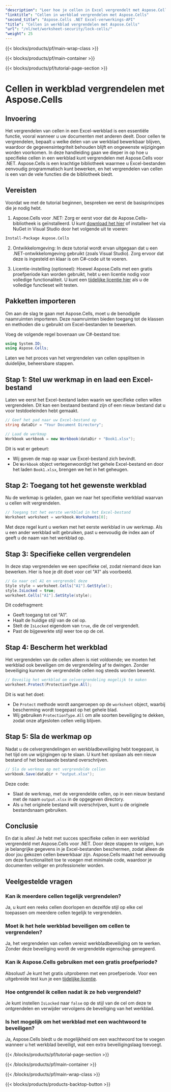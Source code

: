 ```yaml
---
"description": "Leer hoe je cellen in Excel vergrendelt met Aspose.Cells voor .NET met deze stapsgewijze handleiding. Bescherm je gegevens met gedetailleerde codevoorbeelden en eenvoudige instructies."
"linktitle": "Cellen in werkblad vergrendelen met Aspose.Cells"
"second_title": "Aspose.Cells .NET Excel-verwerkings-API"
"title": "Cellen in werkblad vergrendelen met Aspose.Cells"
"url": "/nl/net/worksheet-security/lock-cells/"
"weight": 25
---
```


{{< blocks/products/pf/main-wrap-class >}}

{{< blocks/products/pf/main-container >}}

{{< blocks/products/pf/tutorial-page-section >}}

# Cellen in werkblad vergrendelen met Aspose.Cells

## Invoering
Het vergrendelen van cellen in een Excel-werkblad is een essentiële functie, vooral wanneer u uw documenten met anderen deelt. Door cellen te vergrendelen, bepaalt u welke delen van uw werkblad bewerkbaar blijven, waardoor de gegevensintegriteit behouden blijft en ongewenste wijzigingen worden voorkomen. In deze handleiding gaan we dieper in op hoe u specifieke cellen in een werkblad kunt vergrendelen met Aspose.Cells voor .NET. Aspose.Cells is een krachtige bibliotheek waarmee u Excel-bestanden eenvoudig programmatisch kunt bewerken, en het vergrendelen van cellen is een van de vele functies die de bibliotheek biedt.

## Vereisten

Voordat we met de tutorial beginnen, bespreken we eerst de basisprincipes die je nodig hebt.

1. Aspose.Cells voor .NET: Zorg er eerst voor dat de Aspose.Cells-bibliotheek is geïnstalleerd. U kunt [download het hier](https://releases.aspose.com/cells/net/) of installeer het via NuGet in Visual Studio door het volgende uit te voeren:

```bash
Install-Package Aspose.Cells
```

2. Ontwikkelomgeving: In deze tutorial wordt ervan uitgegaan dat u een .NET-ontwikkelomgeving gebruikt (zoals Visual Studio). Zorg ervoor dat deze is ingesteld en klaar is om C#-code uit te voeren.

3. Licentie-instelling (optioneel): Hoewel Aspose.Cells met een gratis proefperiode kan worden gebruikt, hebt u een licentie nodig voor volledige functionaliteit. U kunt een [tijdelijke licentie hier](https://purchase.aspose.com/temporary-license/) als u de volledige functieset wilt testen.


## Pakketten importeren

Om aan de slag te gaan met Aspose.Cells, moet u de benodigde naamruimten importeren. Deze naamruimten bieden toegang tot de klassen en methoden die u gebruikt om Excel-bestanden te bewerken.

Voeg de volgende regel bovenaan uw C#-bestand toe:

```csharp
using System.IO;
using Aspose.Cells;
```

Laten we het proces van het vergrendelen van cellen opsplitsen in duidelijke, beheersbare stappen.

## Stap 1: Stel uw werkmap in en laad een Excel-bestand

Laten we eerst het Excel-bestand laden waarin we specifieke cellen willen vergrendelen. Dit kan een bestaand bestand zijn of een nieuw bestand dat u voor testdoeleinden hebt gemaakt.

```csharp
// Geef het pad naar uw Excel-bestand op
string dataDir = "Your Document Directory";

// Laad de werkmap
Workbook workbook = new Workbook(dataDir + "Book1.xlsx");
```

Dit is wat er gebeurt:
- Wij geven de map op waar uw Excel-bestand zich bevindt.
- De `Workbook` object vertegenwoordigt het gehele Excel-bestand en door het laden `Book1.xlsx`, brengen we het in het geheugen.

## Stap 2: Toegang tot het gewenste werkblad

Nu de werkmap is geladen, gaan we naar het specifieke werkblad waarvan u cellen wilt vergrendelen.

```csharp
// Toegang tot het eerste werkblad in het Excel-bestand
Worksheet worksheet = workbook.Worksheets[0];
```

Met deze regel kunt u werken met het eerste werkblad in uw werkmap. Als u een ander werkblad wilt gebruiken, past u eenvoudig de index aan of geeft u de naam van het werkblad op.

## Stap 3: Specifieke cellen vergrendelen

In deze stap vergrendelen we een specifieke cel, zodat niemand deze kan bewerken. Hier is hoe je dit doet voor cel "A1" als voorbeeld.

```csharp
// Ga naar cel A1 en vergrendel deze
Style style = worksheet.Cells["A1"].GetStyle();
style.IsLocked = true;
worksheet.Cells["A1"].SetStyle(style);
```

Dit codefragment:
- Geeft toegang tot cel “A1”.
- Haalt de huidige stijl van de cel op.
- Stelt de `IsLocked` eigendom van `true`, die de cel vergrendelt.
- Past de bijgewerkte stijl weer toe op de cel.

## Stap 4: Bescherm het werkblad

Het vergrendelen van de cellen alleen is niet voldoende; we moeten het werkblad ook beveiligen om de vergrendeling af te dwingen. Zonder beveiliging kunnen de vergrendelde cellen nog steeds worden bewerkt.

```csharp
// Beveilig het werkblad om celvergrendeling mogelijk te maken
worksheet.Protect(ProtectionType.All);
```

Dit is wat het doet:
- De `Protect` methode wordt aangeroepen op de `worksheet` object, waarbij bescherming wordt toegepast op het gehele blad.
- Wij gebruiken `ProtectionType.All` om alle soorten beveiliging te dekken, zodat onze afgesloten cellen veilig blijven.

## Stap 5: Sla de werkmap op

Nadat u de celvergrendelingen en werkbladbeveiliging hebt toegepast, is het tijd om uw wijzigingen op te slaan. U kunt het opslaan als een nieuw bestand of het bestaande bestand overschrijven.

```csharp
// Sla de werkmap op met vergrendelde cellen
workbook.Save(dataDir + "output.xlsx");
```

Deze code:
- Slaat de werkmap, met de vergrendelde cellen, op in een nieuw bestand met de naam `output.xlsx` in de opgegeven directory.
- Als u het originele bestand wilt overschrijven, kunt u de originele bestandsnaam gebruiken.


## Conclusie

En dat is alles! Je hebt met succes specifieke cellen in een werkblad vergrendeld met Aspose.Cells voor .NET. Door deze stappen te volgen, kun je belangrijke gegevens in je Excel-bestanden beschermen, zodat alleen de door jou gekozen cellen bewerkbaar zijn. Aspose.Cells maakt het eenvoudig om deze functionaliteit toe te voegen met minimale code, waardoor je documenten veiliger en professioneler worden.


## Veelgestelde vragen

### Kan ik meerdere cellen tegelijk vergrendelen?
Ja, u kunt een reeks cellen doorlopen en dezelfde stijl op elke cel toepassen om meerdere cellen tegelijk te vergrendelen.

### Moet ik het hele werkblad beveiligen om cellen te vergrendelen?
Ja, het vergrendelen van cellen vereist werkbladbeveiliging om te werken. Zonder deze beveiliging wordt de vergrendelde eigenschap genegeerd.

### Kan ik Aspose.Cells gebruiken met een gratis proefperiode?
Absoluut! Je kunt het gratis uitproberen met een proefperiode. Voor een uitgebreide test kun je een [tijdelijke licentie](https://purchase.aspose.com/temporary-license/).

### Hoe ontgrendel ik cellen nadat ik ze heb vergrendeld?
Je kunt instellen `IsLocked` naar `false` op de stijl van de cel om deze te ontgrendelen en verwijder vervolgens de beveiliging van het werkblad.

### Is het mogelijk om het werkblad met een wachtwoord te beveiligen?
Ja, Aspose.Cells biedt u de mogelijkheid om een wachtwoord toe te voegen wanneer u het werkblad beveiligt, wat een extra beveiligingslaag toevoegt.


{{< /blocks/products/pf/tutorial-page-section >}}

{{< /blocks/products/pf/main-container >}}

{{< /blocks/products/pf/main-wrap-class >}}

{{< blocks/products/products-backtop-button >}}